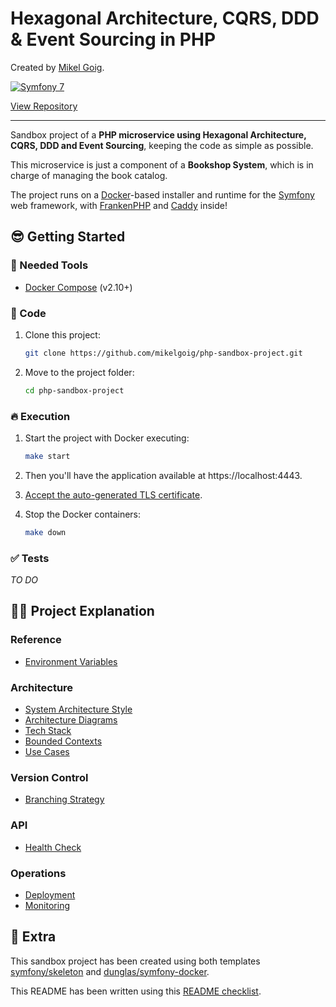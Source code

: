 <h1>
Hexagonal Architecture, CQRS, DDD & Event Sourcing in PHP
</h1>

<p>
Created by <a href="https://mikelgoig.com">Mikel Goig</a>.
</p>

<p>
    <a href="https://symfony.com">
        <img alt="Symfony 7" src="https://img.shields.io/badge/Symfony-7-purple.svg?style=flat-square&logo=symfony"/>
    </a>
</p>

<p>
    <a href="https://github.com/mikelgoig/php-sandbox-project">
        View Repository
    </a>
</p>

---

Sandbox project of a **PHP microservice using Hexagonal Architecture, CQRS, DDD and Event Sourcing**, keeping the code
as simple as possible.

This microservice is just a component of a **Bookshop System**, which is in charge of managing the book catalog.

The project runs on a [Docker](https://www.docker.com)-based installer and runtime for the
[Symfony](https://symfony.com) web framework, with [FrankenPHP](https://frankenphp.dev) and
[Caddy](https://caddyserver.com) inside!

## 😎 Getting Started

### 🐳 Needed Tools

- [Docker Compose](https://docs.docker.com/compose/install) (v2.10+)

### 🦊 Code

1. Clone this project:

    ```bash
    git clone https://github.com/mikelgoig/php-sandbox-project.git
    ```

2. Move to the project folder:

    ```bash
    cd php-sandbox-project
    ```

### 🔥 Execution

1. Start the project with Docker executing:

    ```bash
    make start
    ```

2. Then you'll have the application available at https://localhost:4443.

3. [Accept the auto-generated TLS certificate](https://stackoverflow.com/questions/7580508/getting-chrome-to-accept-self-signed-localhost-certificate/15076602#15076602).

4. Stop the Docker containers:

    ```bash
    make down
    ```

### ✅ Tests

_TO DO_

## 👩‍💻 Project Explanation

### Reference

- [Environment Variables](docs/reference/environment-variables.md)

### Architecture

- [System Architecture Style](docs/architecture/architecture-style.md)
- [Architecture Diagrams](docs/architecture/architecture-diagrams.md)
- [Tech Stack](docs/architecture/tech-stack.md)
- [Bounded Contexts](docs/architecture/bounded-contexts.md)
- [Use Cases](docs/architecture/use-cases.md)

### Version Control

- [Branching Strategy](docs/version-control/branching-strategy.md)

### API

- [Health Check](docs/api/health-check.md)

### Operations

- [Deployment](docs/operations/deployment.md)
- [Monitoring](docs/operations/monitoring.md)

## 🤩 Extra

This sandbox project has been created using both templates [symfony/skeleton](https://github.com/dunglas/symfony-docker)
and [dunglas/symfony-docker](https://github.com/dunglas/symfony-docker).

This README has been written using this [README checklist](https://github.com/ddbeck/readme-checklist).
